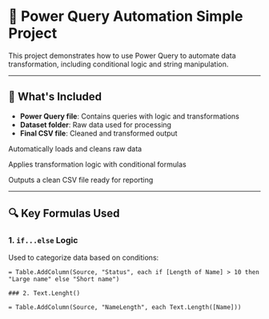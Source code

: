 # 🧩 Power Query Automation Simple Project

This project demonstrates how to use Power Query to automate data transformation, including conditional logic and string manipulation.

---

## 📂 What's Included

- **Power Query file**: Contains queries with logic and transformations
- **Dataset folder**: Raw data used for processing
- **Final CSV file**: Cleaned and transformed output

  
Automatically loads and cleans raw data

Applies transformation logic with conditional formulas

Outputs a clean CSV file ready for reporting

---

## 🔍 Key Formulas Used

### 1. `if...else` Logic
Used to categorize data based on conditions:
```powerquery
= Table.AddColumn(Source, "Status", each if [Length of Name] > 10 then "Large name" else "Short name")

### 2. Text.Lenght()

= Table.AddColumn(Source, "NameLength", each Text.Length([Name]))

